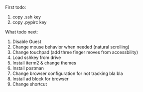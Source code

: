 First todo:
1. copy .ssh key
2. copy .pypirc key

What todo next:
1. Disable Guest
2. Change mouse behavior when needed (natural scrolling)
3. Change touchpad (add three finger moves from accessbility)
4. Load sshkey from drive
5. Install iterm2 & change themes
6. Install postman
7. Change browser configuration for not tracking bla bla
8. Install ad block for browser
9. Change shortcut
